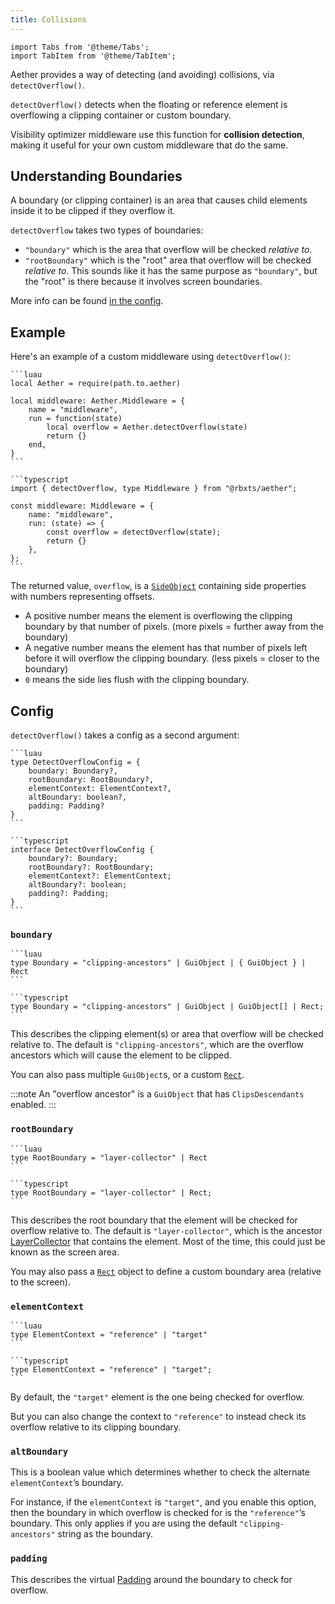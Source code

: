 ```yaml
---
title: Collisions
---
```


```mdx-code-block
import Tabs from '@theme/Tabs';
import TabItem from '@theme/TabItem';
```

Aether provides a way of detecting (and avoiding) collisions, via `detectOverflow()`.

`detectOverflow()` detects when the floating or reference element is overflowing a clipping container or custom boundary.

Visibility optimizer middleware use this function for **collision detection**, making it useful for your own custom middleware that do the same.

## Understanding Boundaries

A boundary (or clipping container) is an area that causes child elements inside it to be clipped if they overflow it.

`detectOverflow` takes two types of boundaries:

-   `"boundary"` which is the area that overflow will be checked _relative to_.
-   `"rootBoundary"` which is the "root" area that overflow will be checked _relative to_. This sounds like it has the same purpose as `"boundary"`, but
    the "root" is there because it involves screen boundaries.

More info can be found [in the config](#config).

## Example

Here's an example of a custom middleware using `detectOverflow()`:

<Tabs groupId="package-manager">
  <TabItem value="wally" label="luau" default>

    ```luau
    local Aether = require(path.to.aether)

    local middleware: Aether.Middleware = {
        name = "middleware",
        run = function(state)
            local overflow = Aether.detectOverflow(state)
            return {}
        end,
    }
    ```

  </TabItem>

  <TabItem value="roblox-ts" label="roblox-ts">

    ```typescript
    import { detectOverflow, type Middleware } from "@rbxts/aether";

    const middleware: Middleware = {
        name: "middleware",
        run: (state) => {
            const overflow = detectOverflow(state);
            return {}
        },
    };
    ```

  </TabItem>
</Tabs>

The returned value, `overflow`, is a [`SideObject`](../types#sideobject) containing side properties with numbers representing offsets.

-   A positive number means the element is overflowing the clipping boundary by that number of pixels. (more pixels = further away from the boundary)
-   A negative number means the element has that number of pixels left before it will overflow the clipping boundary. (less pixels = closer to the boundary)
-   `0` means the side lies flush with the clipping boundary.

## Config

`detectOverflow()` takes a config as a second argument:

<Tabs groupId="package-manager">
  <TabItem value="wally" label="luau" default>

    ```luau
    type DetectOverflowConfig = {
        boundary: Boundary?,
        rootBoundary: RootBoundary?,
        elementContext: ElementContext?,
        altBoundary: boolean?,
        padding: Padding?
    }
    ```

  </TabItem>

  <TabItem value="roblox-ts" label="roblox-ts">

    ```typescript
    interface DetectOverflowConfig {
        boundary?: Boundary;
        rootBoundary?: RootBoundary;
        elementContext?: ElementContext;
        altBoundary?: boolean;
        padding?: Padding;
    }
    ```

  </TabItem>
</Tabs>

### `boundary`

<Tabs groupId="package-manager">
  <TabItem value="wally" label="luau" default>

    ```luau
    type Boundary = "clipping-ancestors" | GuiObject | { GuiObject } | Rect
    ```

  </TabItem>

  <TabItem value="roblox-ts" label="roblox-ts">

    ```typescript
    type Boundary = "clipping-ancestors" | GuiObject | GuiObject[] | Rect;
    ```

  </TabItem>
</Tabs>

This describes the clipping element(s) or area that overflow will be checked relative to. The default is `"clipping-ancestors"`, which are the overflow ancestors which will cause the element to be clipped.

You can also pass multiple `GuiObject`s, or a custom [`Rect`](../types#rect).

:::note
An "overflow ancestor" is a `GuiObject` that has `ClipsDescendants` enabled.
:::

### `rootBoundary`

<Tabs groupId="package-manager">
  <TabItem value="wally" label="luau" default>

    ```luau
    type RootBoundary = "layer-collector" | Rect
    ```

  </TabItem>

  <TabItem value="roblox-ts" label="roblox-ts">

    ```typescript
    type RootBoundary = "layer-collector" | Rect;
    ```

  </TabItem>
</Tabs>

This describes the root boundary that the element will be checked for overflow relative to. The default is `"layer-collector"`, which is the ancestor [LayerCollector](https://create.roblox.com/docs/reference/engine/classes/LayerCollector) that contains the element. Most of the time, this could just be known as the screen area.

You may also pass a [`Rect`](../types#rect) object to define a custom boundary area (relative to the screen).

### `elementContext`

<Tabs groupId="package-manager">
  <TabItem value="wally" label="luau" default>

    ```luau
    type ElementContext = "reference" | "target"
    ```

  </TabItem>

  <TabItem value="roblox-ts" label="roblox-ts">

    ```typescript
    type ElementContext = "reference" | "target";
    ```

  </TabItem>
</Tabs>

By default, the `"target"` element is the one being checked for overflow.

But you can also change the context to `"reference"` to instead check its overflow relative to its clipping boundary.

### `altBoundary`

This is a boolean value which determines whether to check the alternate `elementContext`’s boundary.

For instance, if the `elementContext` is `"target"`, and you enable this option, then the boundary in which overflow is checked for is the `"reference"`’s boundary. This only applies if you are using the default `"clipping-ancestors"` string as the boundary.

### `padding`

This describes the virtual [Padding](../types#padding) around the boundary to check for overflow.
